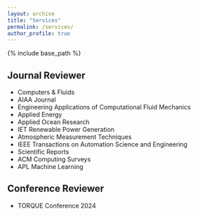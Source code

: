 ```yaml
---
layout: archive
title: "Services"
permalink: /services/
author_profile: true
---
```


{% include base_path %}

## Journal Reviewer
- Computers & Fluids
- AIAA Journal
- Engineering Applications of Computational Fluid Mechanics
- Applied Energy
- Applied Ocean Research
- IET Renewable Power Generation
- Atmospheric Measurement Techniques
- IEEE Transactions on Automation Science and Engineering
- Scientific Reports
- ACM Computing Surveys
- APL Machine Learning

## Conference Reviewer
- TORQUE Conference 2024
